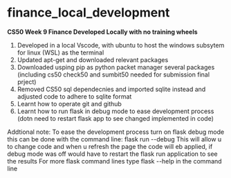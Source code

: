 # finance_local_development
__CS50 Week 9 Finance Developed Locally with no training wheels__

1. Developed in a local Vscode, with ubuntu to host the windows subsytem for linux (WSL) as the terminal 
2. Updated apt-get and downloaded relevant packages
3. Downloaded usping pip as python packet manager several packages (including cs50 check50 and sumbit50 needed for submission final prject)
4. Removed CS50 sql dependecnies and imported sqlite instead and adjusted code to adhere to sqlite format 
5. Learnt how to operate git and github
6. Learnt how to run flask in debug mode to ease development process (dotn need to restart flask app to see changed implemented in code)

Addtional note: To ease the development process turn on flask debug mode this can be done with the command line: flask run --debug
This will allow u to change code and when u refresh the page the code will eb applied, if debug mode was off would have to restart the flask run application to see the results 
For more flask command lines type flask --help in the command line
